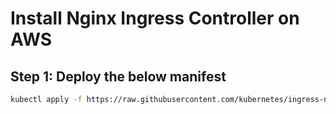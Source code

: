 # Install Nginx Ingress Controller on AWS

## Step 1: Deploy the below manifest

```bash
kubectl apply -f https://raw.githubusercontent.com/kubernetes/ingress-nginx/controller-v1.11.1/deploy/static/provider/aws/deploy.yaml
```

